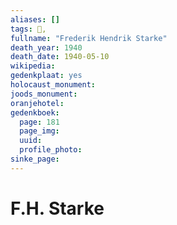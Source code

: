 ```yaml
---
aliases: []
tags: 👤, 
fullname: "Frederik Hendrik Starke"
death_year: 1940
death_date: 1940-05-10
wikipedia:
gedenkplaat: yes
holocaust_monument:
joods_monument:
oranjehotel:
gedenkboek:
  page: 181
  page_img: 
  uuid: 
  profile_photo: 
sinke_page:
---
```


# F.H. Starke